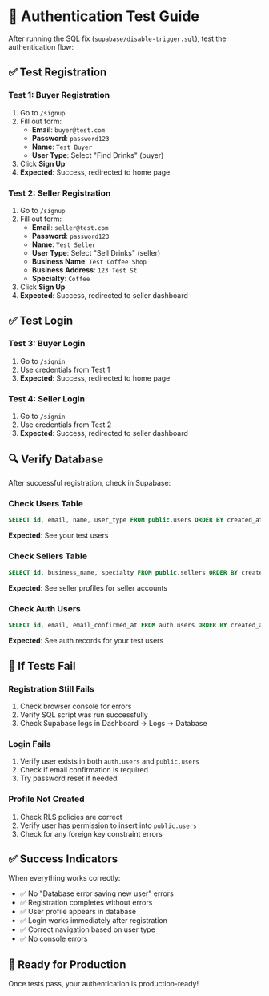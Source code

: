 # 🧪 Authentication Test Guide

After running the SQL fix (`supabase/disable-trigger.sql`), test the authentication flow:

## ✅ Test Registration

### Test 1: Buyer Registration
1. Go to `/signup`
2. Fill out form:
   - **Email**: `buyer@test.com`
   - **Password**: `password123`
   - **Name**: `Test Buyer`
   - **User Type**: Select "Find Drinks" (buyer)
3. Click **Sign Up**
4. **Expected**: Success, redirected to home page

### Test 2: Seller Registration
1. Go to `/signup`
2. Fill out form:
   - **Email**: `seller@test.com`
   - **Password**: `password123`
   - **Name**: `Test Seller`
   - **User Type**: Select "Sell Drinks" (seller)
   - **Business Name**: `Test Coffee Shop`
   - **Business Address**: `123 Test St`
   - **Specialty**: `Coffee`
3. Click **Sign Up**
4. **Expected**: Success, redirected to seller dashboard

## ✅ Test Login

### Test 3: Buyer Login
1. Go to `/signin`
2. Use credentials from Test 1
3. **Expected**: Success, redirected to home page

### Test 4: Seller Login
1. Go to `/signin`
2. Use credentials from Test 2
3. **Expected**: Success, redirected to seller dashboard

## 🔍 Verify Database

After successful registration, check in Supabase:

### Check Users Table
```sql
SELECT id, email, name, user_type FROM public.users ORDER BY created_at DESC LIMIT 5;
```
**Expected**: See your test users

### Check Sellers Table
```sql
SELECT id, business_name, specialty FROM public.sellers ORDER BY created_at DESC LIMIT 5;
```
**Expected**: See seller profiles for seller accounts

### Check Auth Users
```sql
SELECT id, email, email_confirmed_at FROM auth.users ORDER BY created_at DESC LIMIT 5;
```
**Expected**: See auth records for your test users

## 🚨 If Tests Fail

### Registration Still Fails
1. Check browser console for errors
2. Verify SQL script was run successfully
3. Check Supabase logs in Dashboard → Logs → Database

### Login Fails
1. Verify user exists in both `auth.users` and `public.users`
2. Check if email confirmation is required
3. Try password reset if needed

### Profile Not Created
1. Check RLS policies are correct
2. Verify user has permission to insert into `public.users`
3. Check for any foreign key constraint errors

## ✅ Success Indicators

When everything works correctly:
- ✅ No "Database error saving new user" errors
- ✅ Registration completes without errors
- ✅ User profile appears in database
- ✅ Login works immediately after registration
- ✅ Correct navigation based on user type
- ✅ No console errors

## 🎉 Ready for Production

Once tests pass, your authentication is production-ready!
